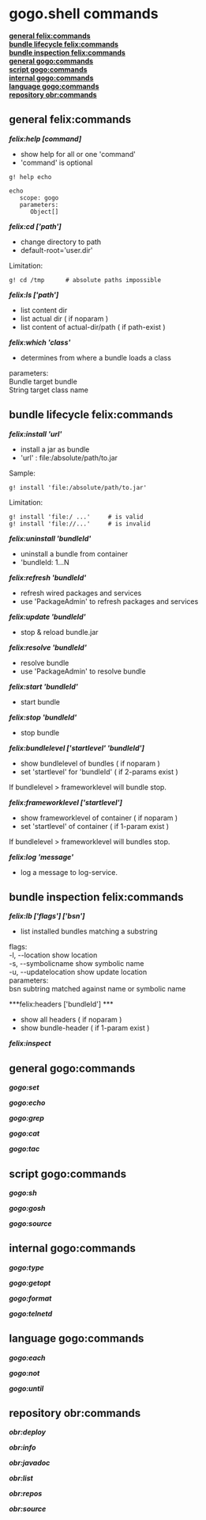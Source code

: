 # gogo.shell commands

**[general felix:commands](#general-felixcommands)**  
**[bundle lifecycle felix:commands](#bundle-lifecycle-felixcommands)**  
**[bundle inspection felix:commands](#bundle-inspection-felixcommands)**  
**[general gogo:commands](#general-gogocommands)**  
**[script gogo:commands](#script-gogocommands)**  
**[internal gogo:commands](#internal-gogocommands)**  
**[language gogo:commands](#language-gogocommands)**  
**[repository obr:commands](#repository-obrcommands)**  

## general felix:commands

***felix:help	[command]***

- show help for all or one 'command'  
- 'command' is optional

```
g! help echo 

echo
   scope: gogo
   parameters:
      Object[] 
```

***felix:cd ['path']***

- change directory to path
- default-root='user.dir'

Limitation:

```
g! cd /tmp		# absolute paths impossible
```

***felix:ls ['path']***

- list content dir
- list actual dir 					( if noparam )
- list content of actual-dir/path	( if path-exist )

***felix:which 'class'***

- determines from where a bundle loads a class

parameters:  
      Bundle   target bundle  
      String   target class name  

## bundle lifecycle felix:commands

***felix:install  'url'***

- install a jar as bundle
- 'url' : file:/absolute/path/to.jar

Sample:

`g! install 'file:/absolute/path/to.jar'`

Limitation:

```
g! install 'file:/ ...' 	# is valid 
g! install 'file://...' 	# is invalid
```

***felix:uninstall 'bundleId'***

- uninstall a bundle from container
- 'bundleId: 1...N 

***felix:refresh  'bundleId'***

- refresh wired packages and services
- use 'PackageAdmin' to refresh packages and services 
 
***felix:update 'bundleId'***

- stop & reload bundle.jar

***felix:resolve 'bundleId'***

- resolve bundle 
- use 'PackageAdmin' to resolve bundle

***felix:start 'bundleId'***

- start bundle 

***felix:stop 'bundleId'***

- stop bundle

***felix:bundlelevel ['startlevel' 'bundleId']***

- show bundlelevel of bundles 		( if noparam )
- set 'startlevel' for 'bundleId' 	( if 2-params exist )

If bundlelevel > frameworklevel will bundle stop.

***felix:frameworklevel ['startlevel']***

- show frameworklevel of container	( if noparam )
- set 'startlevel' of container		( if 1-param exist )

If bundlelevel > frameworklevel will bundles stop.

***felix:log 'message'***

- log a message to log-service.

## bundle inspection felix:commands

***felix:lb ['flags'] ['bsn']***

- list installed bundles matching a substring
 
flags:  
      -l, --location   show location  
      -s, --symbolicname   show symbolic name  
      -u, --updatelocation   show update location  
parameters:  
      bsn   subtring matched against name or symbolic name  

***felix:headers ['bundleId'] ***

- show all headers 		( if noparam )
- show bundle-header 	( if 1-param exist )


***felix:inspect***


## general gogo:commands

***gogo:set***

***gogo:echo***

***gogo:grep***

***gogo:cat***

***gogo:tac***

## script gogo:commands

***gogo:sh***

***gogo:gosh***

***gogo:source***

## internal gogo:commands

***gogo:type***

***gogo:getopt***

***gogo:format***

***gogo:telnetd***


## language gogo:commands

***gogo:each***

***gogo:not***

***gogo:until***

## repository obr:commands

***obr:deploy***

***obr:info***

***obr:javadoc***

***obr:list***

***obr:repos***

***obr:source***


